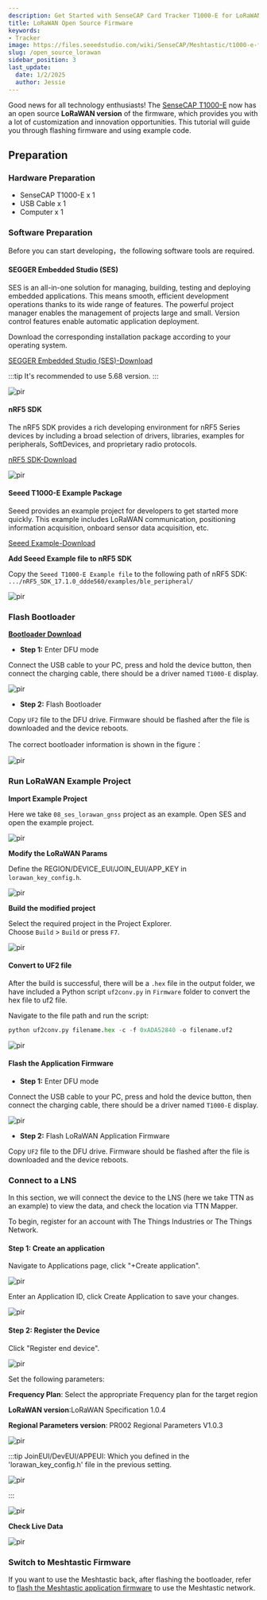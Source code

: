 ```yaml
---
description: Get Started with SenseCAP Card Tracker T1000-E for LoRaWAN
title: LoRaWAN Open Source Firmware
keywords:
- Tracker
image: https://files.seeedstudio.com/wiki/SenseCAP/Meshtastic/t1000-e-fpage.png
slug: /open_source_lorawan
sidebar_position: 3
last_update:
  date: 1/2/2025
  author: Jessie
---
```



Good news for all technology enthusiasts! The [SenseCAP T1000-E](https://www.seeedstudio.com/SenseCAP-Card-Tracker-T1000-E-for-Meshtastic-p-5913.html) now has an open source **LoRaWAN version** of the firmware, which provides you with a lot of customization and innovation opportunities. This tutorial will guide you through flashing firmware and using example code.



## Preparation

### Hardware Preparation

* SenseCAP T1000-E x 1
* USB Cable x 1
* Computer x 1


### Software Preparation

Before you can start developing，the following software tools are required.

#### SEGGER Embedded Studio (SES)

SES is an all-in-one solution for managing, building, testing and deploying embedded applications. This means smooth, efficient development operations thanks to its wide range of features. The powerful project manager enables the management of projects large and small. Version control features enable automatic application deployment.

Download the corresponding installation package according to your operating system.

<a  href="https://www.segger.com/products/development-tools/embedded-studio/" target="_blank"><span>SEGGER Embedded Studio (SES)-Download</span></a>


:::tip 
It's recommended to use 5.68 version.
:::

<p style={{textAlign: 'center'}}><img src="https://files.seeedstudio.com/wiki/SenseCAP/Wio-WM1110%20Dev%20Kit/5.68version.png" alt="pir" width={800} height="auto" /></p>



#### nRF5 SDK

The nRF5 SDK provides a rich developing environment for nRF5 Series devices by including a broad selection of drivers, libraries, examples for peripherals, SoftDevices, and proprietary radio protocols.



<a  href="https://www.nordicsemi.com/Products/Development-software/nRF5-SDK/Download#infotabs" target="_blank"><span>nRF5 SDK-Download</span></a>

<p style={{textAlign: 'center'}}><img src="https://files.seeedstudio.com/wiki/SenseCAP/Wio-WM1110%20Dev%20Kit/SDK_version.png" alt="pir" width={800} height="auto" /></p>


#### Seeed T1000-E Example Package

Seeed provides an example project for developers to get started more quickly. This example includes LoRaWAN communication, positioning information acquisition, onboard sensor data acquisition, etc.

<a  href="https://files.seeedstudio.com/wiki/SenseCAP/Meshtastic/Seeed_T1000_E_Dev_Board_Alpha-main.zip" target="_blank"><span>Seeed Example-Download</span></a>


**Add Seeed Example file to nRF5 SDK**

Copy the `Seeed T1000-E Example file` to the following path of nRF5 SDK:
`.../nRF5_SDK_17.1.0_ddde560/examples/ble_peripheral/`

<p style={{textAlign: 'center'}}><img src="https://files.seeedstudio.com/wiki/SenseCAP/Meshtastic/file-path.png" alt="pir" width={600} height="auto" /></p>





### Flash Bootloader



**[Bootloader Download](https://files.seeedstudio.com/wiki/SenseCAP/Meshtastic/t1000_e_bootloader_1th_ota_uf2.uf2)**

* **Step 1:** Enter DFU mode



 Connect the USB cable to your PC, press and hold the device button, then connect the charging cable, there should be a driver named `T1000-E` display.


 <p style={{textAlign: 'center'}}><img src="https://files.seeedstudio.com/wiki/SenseCAP/Meshtastic/e-driver.png" alt="pir" width={600} height="auto" /></p>

* **Step 2:** Flash Bootloader


 Copy `UF2` file to the DFU drive. Firmware should be flashed after the file is downloaded and the device reboots.

 The correct bootloader information is shown in the figure：

 <p style={{textAlign: 'center'}}><img src="https://files.seeedstudio.com/wiki/SenseCAP/Meshtastic/bootloader-info.png" alt="pir" width={600} height="auto" /></p>







### Run LoRaWAN Example Project


**Import Example Project**

Here we take `08_ses_lorawan_gnss` project as an example.
Open SES and open the example project.

<p style={{textAlign: 'center'}}><img src="https://files.seeedstudio.com/wiki/SenseCAP/Wio-WM1110%20Dev%20Kit/opensolution.png" alt="pir" width={800} height="auto" /></p>




**Modify the LoRaWAN Params**

Define the REGION/DEVICE_EUI/JOIN_EUI/APP_KEY in `lorawan_key_config.h`.


<p style={{textAlign: 'center'}}><img src="https://files.seeedstudio.com/wiki/SenseCAP/Meshtastic/keys-define.png" alt="pir" width={800} height="auto" /></p>

**Build the modified project**


Select the required project in the Project Explorer.<br/>
Choose `Build` > `Build` or press `F7`.


<p style={{textAlign: 'center'}}><img src="https://files.seeedstudio.com/wiki/SenseCAP/Meshtastic/build-done.png" alt="pir" width={800} height="auto" /></p>


#### Convert to UF2 file

After the build is successful, there will be a `.hex` file in the output folder, we have included a Python script `uf2conv.py` in `Firmware` folder to convert the hex file to uf2 file.


Navigate to the file path and run the script:

```py
python uf2conv.py filename.hex -c -f 0xADA52840 -o filename.uf2
```


<p style={{textAlign: 'center'}}><img src="https://files.seeedstudio.com/wiki/SenseCAP/Meshtastic/convert-uf2.png" alt="pir" width={600} height="auto" /></p>


#### Flash the Application Firmware


* **Step 1:** Enter DFU mode


 Connect the USB cable to your PC, press and hold the device button, then connect the charging cable, there should be a driver named `T1000-E` display.


 <p style={{textAlign: 'center'}}><img src="https://files.seeedstudio.com/wiki/SenseCAP/Meshtastic/e-driver.png" alt="pir" width={600} height="auto" /></p>

* **Step 2:** Flash LoRaWAN Application Firmware


 Copy `UF2` file to the DFU drive. Firmware should be flashed after the file is downloaded and the device reboots.


### Connect to a LNS


In this section, we will connect the device to the LNS (here we take TTN as an example) to view the data, and check the location via TTN Mapper.


To begin, register for an account with The Things Industries or The Things Network.


#### Step 1: Create an application

Navigate to Applications page, click "+Create application".

<p style={{textAlign: 'center'}}><img src="https://files.seeedstudio.com/wiki/SenseCAP/Wio-WM1110%20Dev%20Kit/create_application.png" alt="pir" width={800} height="auto" /></p>

Enter an Application ID, click Create Application to save your changes.

<p style={{textAlign: 'center'}}><img src="https://files.seeedstudio.com/wiki/SenseCAP/Wio-WM1110%20Dev%20Kit/create_application1.png" alt="pir" width={800} height="auto" /></p>


#### Step 2: Register the Device


Click "Register end device".


<p style={{textAlign: 'center'}}><img src="https://files.seeedstudio.com/wiki/SenseCAP/Wio-WM1110%20Dev%20Kit/register_device.png" alt="pir" width={800} height="auto" /></p>

Set the following parameters:

**Frequency Plan**: Select the appropriate Frequency plan for the target region

**LoRaWAN version**:LoRaWAN Specification 1.0.4

**Regional Parameters version**: PR002 Regional Parameters V1.0.3


<p style={{textAlign: 'center'}}><img src="https://files.seeedstudio.com/wiki/SenseCAP/Wio-WM1110%20Dev%20Kit/register_device1.png" alt="pir" width={800} height="auto" /></p>


:::tip 
JoinEUI/DevEUI/APPEUI: Which you defined in the 'lorawan_key_config.h' file in the previous setting.
<p style={{textAlign: 'center'}}><img src="https://files.seeedstudio.com/wiki/SenseCAP/Meshtastic/keys-define.png" alt="pir" width={600} height="auto" /></p>
:::


<p style={{textAlign: 'center'}}><img src="https://files.seeedstudio.com/wiki/SenseCAP/Wio-WM1110%20Dev%20Kit/register_device5.png" alt="pir" width={800} height="auto" /></p>


**Check Live Data**

<p style={{textAlign: 'center'}}><img src="https://files.seeedstudio.com/wiki/SenseCAP/Meshtastic/payload-data.png" alt="pir" width={800} height="auto" /></p>



### Switch to Meshtastic Firmware


If you want to use the Meshtastic back, after flashing the bootloader, refer to [flash the Meshtastic application firmware](https://wiki.seeedstudio.com/sensecap_t1000_e/#step-3-flash-firmware) to use the Meshtastic network.


